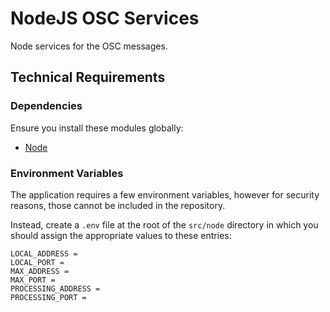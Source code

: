# NodeJS OSC Services

Node services for the OSC messages.


## Technical Requirements

### Dependencies

Ensure you install these modules globally:

- [Node](https://nodejs.org/)


### Environment Variables

The application requires a few environment variables, however for security reasons, those cannot be included in the repository.

Instead, create a `.env` file at the root of the `src/node` directory in which you should assign the appropriate values to these entries:

    LOCAL_ADDRESS =
    LOCAL_PORT =
    MAX_ADDRESS =
    MAX_PORT =
    PROCESSING_ADDRESS =
    PROCESSING_PORT =